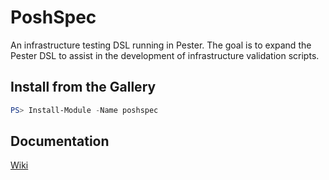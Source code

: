 # PoshSpec
An infrastructure testing DSL running in Pester. The goal is to expand the Pester DSL to assist in the development of infrastructure validation scripts.

## Install from the Gallery
```powershell
PS> Install-Module -Name poshspec
```

## Documentation 
[Wiki](wiki/Introduction)